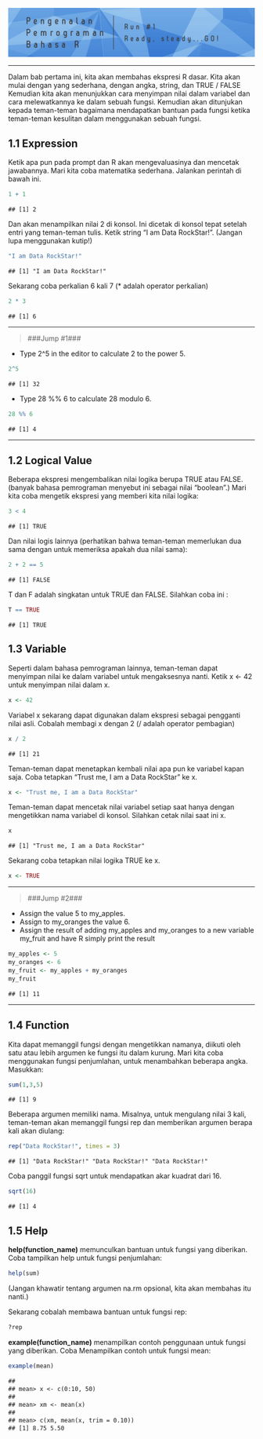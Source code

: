 
![](../images/header.png)<!-- -->

-----

Dalam bab pertama ini, kita akan membahas ekspresi R dasar. Kita akan
mulai dengan yang sederhana, dengan angka, string, dan TRUE / FALSE
Kemudian kita akan menunjukkan cara menyimpan nilai dalam variabel dan
cara melewatkannya ke dalam sebuah fungsi. Kemudian akan ditunjukan
kepada teman-teman bagaimana mendapatkan bantuan pada fungsi ketika
teman-teman kesulitan dalam menggunakan sebuah fungsi.

## 1.1 Expression

Ketik apa pun pada prompt dan R akan mengevaluasinya dan mencetak
jawabannya. Mari kita coba matematika sederhana. Jalankan perintah di
bawah ini.

``` r
1 + 1
```

    ## [1] 2

Dan akan menampilkan nilai 2 di konsol. Ini dicetak di konsol tepat
setelah entri yang teman-teman tulis. Ketik string “I am Data
RockStar\!”. (Jangan lupa menggunakan kutip\!)

``` r
"I am Data RockStar!"
```

    ## [1] "I am Data RockStar!"

Sekarang coba perkalian 6 kali 7 (\* adalah operator perkalian)

``` r
2 * 3
```

    ## [1] 6

-----

> \#\#\#Jump \#1\#\#\#

  - Type 2^5 in the editor to calculate 2 to the power 5.

<!-- end list -->

``` r
2^5
```

    ## [1] 32

  - Type 28 %% 6 to calculate 28 modulo 6.

<!-- end list -->

``` r
28 %% 6 
```

    ## [1] 4

-----

## 1.2 Logical Value

Beberapa ekspresi mengembalikan nilai logika berupa TRUE atau FALSE.
(banyak bahasa pemrograman menyebut ini sebagai nilai “boolean”.) Mari
kita coba mengetik ekspresi yang memberi kita nilai logika:

``` r
3 < 4
```

    ## [1] TRUE

Dan nilai logis lainnya (perhatikan bahwa teman-teman memerlukan dua
sama dengan untuk memeriksa apakah dua nilai sama):

``` r
2 + 2 == 5
```

    ## [1] FALSE

T dan F adalah singkatan untuk TRUE dan FALSE. Silahkan coba ini :

``` r
T == TRUE
```

    ## [1] TRUE

## 1.3 Variable

Seperti dalam bahasa pemrograman lainnya, teman-teman dapat menyimpan
nilai ke dalam variabel untuk mengaksesnya nanti. Ketik x \<- 42 untuk
menyimpan nilai dalam x.

``` r
x <- 42
```

Variabel x sekarang dapat digunakan dalam ekspresi sebagai pengganti
nilai asli. Cobalah membagi x dengan 2 (/ adalah operator pembagian)

``` r
x / 2
```

    ## [1] 21

Teman-teman dapat menetapkan kembali nilai apa pun ke variabel kapan
saja. Coba tetapkan “Trust me, I am a Data RockStar” ke x.

``` r
x <- "Trust me, I am a Data RockStar"
```

Teman-teman dapat mencetak nilai variabel setiap saat hanya dengan
mengetikkan nama variabel di konsol. Silahkan cetak nilai saat ini x.

``` r
x
```

    ## [1] "Trust me, I am a Data RockStar"

Sekarang coba tetapkan nilai logika TRUE ke x.

``` r
x <- TRUE
```

-----

> \#\#\#Jump \#2\#\#\#

  - Assign the value 5 to my\_apples.
  - Assign to my\_oranges the value 6.
  - Assign the result of adding my\_apples and my\_oranges to a new
    variable my\_fruit and have R simply print the result

<!-- end list -->

``` r
my_apples <- 5
my_oranges <- 6
my_fruit <- my_apples + my_oranges
my_fruit
```

    ## [1] 11

-----

## 1.4 Function

Kita dapat memanggil fungsi dengan mengetikkan namanya, diikuti oleh
satu atau lebih argumen ke fungsi itu dalam kurung. Mari kita coba
menggunakan fungsi penjumlahan, untuk menambahkan beberapa angka.
Masukkan:

``` r
sum(1,3,5)
```

    ## [1] 9

Beberapa argumen memiliki nama. Misalnya, untuk mengulang nilai 3 kali,
teman-teman akan memanggil fungsi rep dan memberikan argumen berapa kali
akan diulang:

``` r
rep("Data RockStar!", times = 3)
```

    ## [1] "Data RockStar!" "Data RockStar!" "Data RockStar!"

Coba panggil fungsi sqrt untuk mendapatkan akar kuadrat dari 16.

``` r
sqrt(16)
```

    ## [1] 4

## 1.5 Help

**help(function\_name)** memunculkan bantuan untuk fungsi yang
diberikan. Coba tampilkan help untuk fungsi penjumlahan:

``` r
help(sum)
```

(Jangan khawatir tentang argumen na.rm opsional, kita akan membahas itu
nanti.)

Sekarang cobalah membawa bantuan untuk fungsi rep:

``` r
?rep
```

**example(function\_name)** menampilkan contoh penggunaan untuk fungsi
yang diberikan. Coba Menampilkan contoh untuk fungsi mean:

``` r
example(mean)
```

    ## 
    ## mean> x <- c(0:10, 50)
    ## 
    ## mean> xm <- mean(x)
    ## 
    ## mean> c(xm, mean(x, trim = 0.10))
    ## [1] 8.75 5.50
